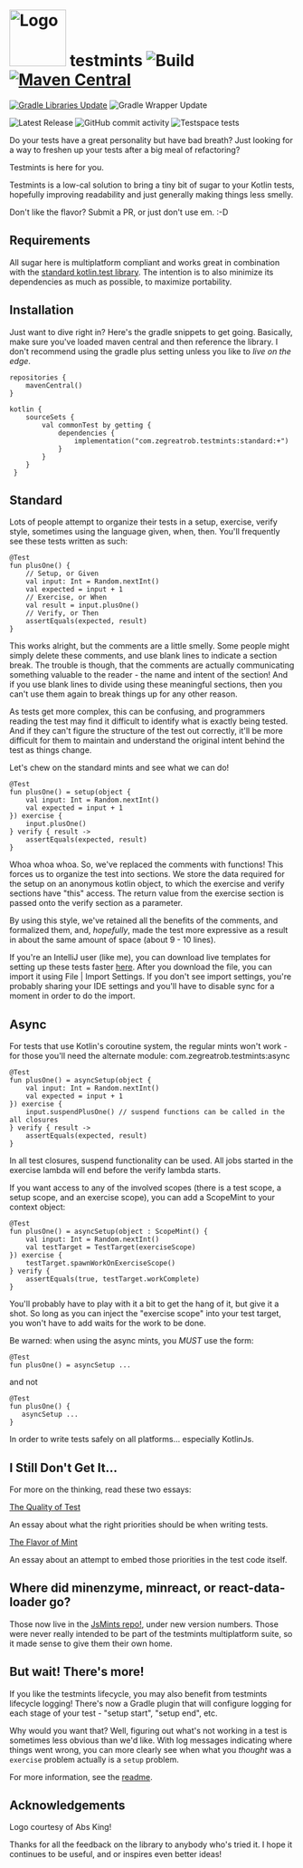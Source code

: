 # <img src="test-mint-2.png" alt="Logo" width="100"> testmints ![Build](https://github.com/robertfmurdock/testmints/actions/workflows/main.yml/badge.svg?branch=master) [![Maven Central](https://maven-badges.herokuapp.com/maven-central/com.zegreatrob.testmints/standard/badge.svg)](https://maven-badges.herokuapp.com/maven-central/com.zegreatrob/testmints)

[![Gradle Libraries Update](https://github.com/robertfmurdock/testmints/actions/workflows/gradle-update.yml/badge.svg)](https://github.com/robertfmurdock/testmints/actions/workflows/gradle-update.yml)
![Gradle Wrapper Update](https://github.com/robertfmurdock/testmints/actions/workflows/update-gradle-wrapper.yml/badge.svg?branch=master)

![Latest Release](https://img.shields.io/github/v/release/robertfmurdock/testmints)
![GitHub commit activity](https://img.shields.io/github/commit-activity/m/robertfmurdock/testmints)
![Testspace tests](https://img.shields.io/testspace/passed/robertfmurdock/robertfmurdock:testmints/master)

Do your tests have a great personality but have bad breath? Just looking for a way to freshen up your tests after a big meal of refactoring?

Testmints is here for you.

Testmints is a low-cal solution to bring a tiny bit of sugar to your Kotlin tests, hopefully improving readability and just generally making things less smelly.

Don't like the flavor? Submit a PR, or just don't use em. :-D

## Requirements

All sugar here is multiplatform compliant and works great in combination with the [standard kotlin.test library](https://kotlinlang.org/api/latest/kotlin.test/index.html). The intention is to also minimize its dependencies as much as possible, to maximize portability.

## Installation
Just want to dive right in? Here's the gradle snippets to get going. Basically, make sure you've loaded maven central and then reference the library. I don't recommend using the gradle plus setting unless you like to *live on the edge*.

    repositories {
        mavenCentral()
    }
    
    kotlin {
        sourceSets {
            val commonTest by getting {
                dependencies {
                    implementation("com.zegreatrob.testmints:standard:+")
                }
            }
        }
     }


## Standard

Lots of people attempt to organize their tests in a setup, exercise, verify style, sometimes using the language given, when, then. You'll frequently see these tests written as such:

    @Test
    fun plusOne() {
        // Setup, or Given
        val input: Int = Random.nextInt()
        val expected = input + 1
        // Exercise, or When
        val result = input.plusOne()
        // Verify, or Then
        assertEquals(expected, result)
    }

This works alright, but the comments are a little smelly. Some people might simply delete these comments, and use blank lines to indicate a section break. The trouble is though, that the comments are actually communicating something valuable to the reader - the name and intent of the section! And if you use blank lines to divide using these meaningful sections, then you can't use them again to break things up for any other reason.

As tests get more complex, this can be confusing, and programmers reading the test may find it difficult to identify what is exactly being tested. And if they can't figure the structure of the test out correctly, it'll be more difficult for them to maintain and understand the original intent behind the test as things change.

Let's chew on the standard mints and see what we can do!

    @Test
    fun plusOne() = setup(object {
        val input: Int = Random.nextInt()
        val expected = input + 1
    }) exercise {
        input.plusOne()
    } verify { result ->
        assertEquals(expected, result)
    }

Whoa whoa whoa. So, we've replaced the comments with functions! This forces us to organize the test into sections. We store the data required for the setup on an anonymous kotlin object, to which the exercise and verify sections have "this" access. The return value from the exercise section is passed onto the verify section as a parameter.

By using this style, we've retained all the benefits of the comments, and formalized them, and, *hopefully*, made the test more expressive as a result in about the same amount of space (about 9 - 10 lines).

If you're an IntelliJ user (like me), you can download live templates for setting up these tests faster [here](https://github.com/robertfmurdock/testmints/raw/master/templates/IdeaLiveTemplates.zip).
After you download the file, you can import it using File | Import Settings. If you don't see import settings, you're probably sharing your IDE settings and you'll have to disable sync for a moment in order to do the import.

## Async

For tests that use Kotlin's coroutine system, the regular mints won't work - for those you'll need the alternate module: com.zegreatrob.testmints:async

    @Test
    fun plusOne() = asyncSetup(object {
        val input: Int = Random.nextInt()
        val expected = input + 1
    }) exercise {
        input.suspendPlusOne() // suspend functions can be called in the all closures
    } verify { result ->
        assertEquals(expected, result)
    }

In all test closures, suspend functionality can be used. All jobs started in the exercise lambda will end before the verify lambda starts.

If you want access to any of the involved scopes (there is a test scope, a setup scope, and an exercise scope), you can add a ScopeMint to your context object:

    @Test
    fun plusOne() = asyncSetup(object : ScopeMint() {
        val input: Int = Random.nextInt()
        val testTarget = TestTarget(exerciseScope)
    }) exercise {
        testTarget.spawnWorkOnExerciseScope()
    } verify { 
        assertEquals(true, testTarget.workComplete)
    }

You'll probably have to play with it a bit to get the hang of it, but give it a shot. So long as you can inject the "exercise scope" into your test target, you won't have to add waits for the work to be done.

Be warned: when using the async mints, you *MUST* use the form:

    @Test
    fun plusOne() = asyncSetup ...
    
and not 
    
    @Test
    fun plusOne() { 
       asyncSetup ...
    } 

In order to write tests safely on all platforms... especially KotlinJs.


## I Still Don't Get It...

For more on the thinking, read these two essays:

[The Quality of Test](https://medium.com/@robert.f.murdock/the-quality-of-test-52a641cfe0f3)

An essay about what the right priorities should be when writing tests. 

[The Flavor of Mint](https://medium.com/@robert.f.murdock/the-flavor-of-mint-fe3f27dbfd53)

An essay about an attempt to embed those priorities in the test code itself.

## Where did minenzyme, minreact, or react-data-loader go?

Those now live in the [JsMints repo!](https://github.com/robertfmurdock/jsmints), under new version numbers. Those were never really intended to be part of the testmints multiplatform suite, so it made sense to give them their own home.

## But wait! There's more!

If you like the testmints lifecycle, you may also benefit from testmints lifecycle logging! There's now a Gradle plugin that will configure logging for each stage of your test - "setup start", "setup end", etc.

Why would you want that? Well, figuring out what's not working in a test is sometimes less obvious than we'd like. With log messages indicating where things went wrong, you can more clearly see when what you *thought* was a `exercise` problem actually is a `setup` problem.

For more information, see the [readme](plugins/mint-logs-plugin/README.md).

## Acknowledgements

Logo courtesy of Abs King!

Thanks for all the feedback on the library to anybody who's tried it. I hope it continues to be useful, and or inspires even better ideas!

